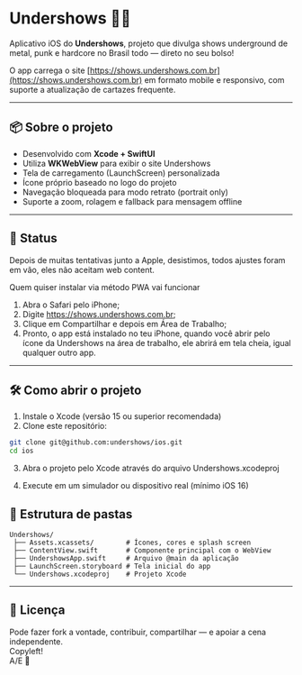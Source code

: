 # Undershows 📱🎸

Aplicativo iOS do **Undershows**, projeto que divulga shows underground de metal, punk e hardcore no Brasil todo — direto no seu bolso!

O app carrega o site [https://shows.undershows.com.br](https://shows.undershows.com.br) em formato mobile e responsivo, com suporte a atualização de cartazes frequente.

---

## 📦 Sobre o projeto

- Desenvolvido com **Xcode + SwiftUI**
- Utiliza **WKWebView** para exibir o site Undershows
- Tela de carregamento (LaunchScreen) personalizada
- Ícone próprio baseado no logo do projeto
- Navegação bloqueada para modo retrato (portrait only)
- Suporte a zoom, rolagem e fallback para mensagem offline

---

## 🚀 Status

Depois de muitas tentativas junto a Apple, desistimos, todos ajustes foram em vão, eles não aceitam web content.

Quem quiser instalar via método PWA vai funcionar

1) Abra o Safari pelo iPhone;
2) Digite https://shows.undershows.com.br;
3) Clique em Compartilhar e depois em Área de Trabalho;
4) Pronto, o app está instalado no teu iPhone, quando você abrir pelo ícone da Undershows na área de trabalho, ele abrirá em tela cheia, igual qualquer outro app.

---

## 🛠️ Como abrir o projeto

1. Instale o Xcode (versão 15 ou superior recomendada)
2. Clone este repositório:

```bash
git clone git@github.com:undershows/ios.git
cd ios
```

3. Abra o projeto pelo Xcode através do arquivo Undershows.xcodeproj

4. Execute em um simulador ou dispositivo real (mínimo iOS 16)

## 📁 Estrutura de pastas

```
Undershows/
 ├── Assets.xcassets/        # Ícones, cores e splash screen
 ├── ContentView.swift       # Componente principal com o WebView
 ├── UndershowsApp.swift     # Arquivo @main da aplicação
 ├── LaunchScreen.storyboard # Tela inicial do app
 └── Undershows.xcodeproj    # Projeto Xcode
```

---

## 📜 Licença

Pode fazer fork a vontade, contribuir, compartilhar — e apoiar a cena independente.\
Copyleft!\
A/E 🖤
